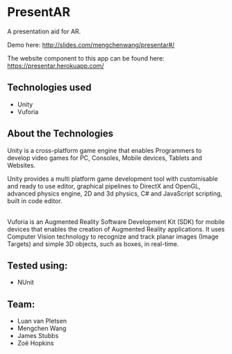 PresentAR
==========
A presentation aid for AR.

Demo here: http://slides.com/mengchenwang/presentar#/

The website component to this app can be found here:
https://presentar.herokuapp.com/

Technologies used
----
- Unity
- Vuforia

About the Technologies
----

Unity is a cross-platform game engine that enables Programmers to develop video games for PC, Consoles, Mobile devices, Tablets and Websites.<br>

Unity provides a multi platform game development tool with customisable and ready to use editor, graphical pipelines to DirectX and OpenGL, advanced physics engine, 2D and 3d physics, C# and JavaScript scripting, built in code editor.<br><br>

Vuforia is an Augmented Reality Software Development Kit (SDK) for mobile devices that enables the creation of Augmented Reality applications. It uses Computer Vision technology to recognize and track planar images (Image Targets) and simple 3D objects, such as boxes, in real-time.<br>

Tested using:
----
- NUnit

Team:
----
- Luan van Pletsen
- Mengchen Wang
- James Stubbs
- Zoë Hopkins
